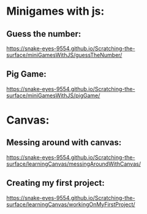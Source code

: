 # Minigames with js:

## Guess the number:

https://snake-eyes-9554.github.io/Scratching-the-surface/miniGamesWithJS/guessTheNumber/

## Pig Game:

https://snake-eyes-9554.github.io/Scratching-the-surface/miniGamesWithJS/pigGame/



# Canvas:

## Messing around with canvas:

https://snake-eyes-9554.github.io/Scratching-the-surface/learningCanvas/messingAroundWithCanvas/

## Creating my first project:

https://snake-eyes-9554.github.io/Scratching-the-surface/learningCanvas/workingOnMyFirstProject/